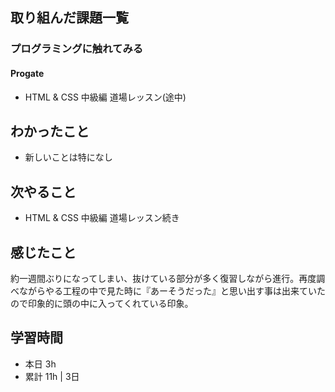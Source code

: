 ## 取り組んだ課題一覧
### プログラミングに触れてみる
#### Progate
- HTML & CSS 中級編 道場レッスン(途中)

## わかったこと
- 新しいことは特になし

## 次やること
- HTML & CSS 中級編 道場レッスン続き

## 感じたこと
約一週間ぶりになってしまい、抜けている部分が多く復習しながら進行。再度調べながらやる工程の中で見た時に『あーそうだった』と思い出す事は出来ていたので印象的に頭の中に入ってくれている印象。

## 学習時間
- 本日 3h
- 累計 11h | 3日
